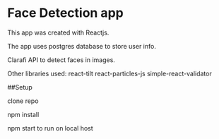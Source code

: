 # Face Detection app

This app was created with Reactjs.

The app uses postgres database to store user info.

Clarafi API to detect faces in images.

Other libraries used:
    react-tilt
    react-particles-js
    simple-react-validator

##Setup

clone repo

npm install

npm start to run on local host